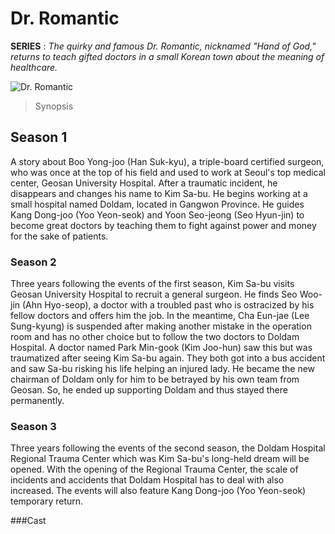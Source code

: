 # Dr. Romantic
**SERIES**
: *The quirky and famous Dr. Romantic, nicknamed "Hand of God," returns to teach gifted doctors in a small Korean town about the meaning of healthcare.*

![Dr. Romantic](https://upload.wikimedia.org/wikipedia/en/thumb/4/4a/Dr._Romantic_3_poster.jpg/300px-Dr._Romantic_3_poster.jpg)

  > Synopsis
## Season 1
A story about Boo Yong-joo (Han Suk-kyu), a triple-board certified surgeon, who was once at the top of his field and used to work at Seoul's top medical center, Geosan University Hospital. After a traumatic incident, he disappears and changes his name to Kim Sa-bu. He begins working at a small hospital named Doldam, located in Gangwon Province. He guides Kang Dong-joo (Yoo Yeon-seok) and Yoon Seo-jeong (Seo Hyun-jin) to become great doctors by teaching them to fight against power and money for the sake of patients.
### Season 2
Three years following the events of the first season, Kim Sa-bu visits Geosan University Hospital to recruit a general surgeon. He finds Seo Woo-jin (Ahn Hyo-seop), a doctor with a troubled past who is ostracized by his fellow doctors and offers him the job. In the meantime, Cha Eun-jae (Lee Sung-kyung) is suspended after making another mistake in the operation room and has no other choice but to follow the two doctors to Doldam Hospital. A doctor named Park Min-gook (Kim Joo-hun) saw this but was traumatized after seeing Kim Sa-bu again. They both got into a bus accident and saw Sa-bu risking his life helping an injured lady. He became the new chairman of Doldam only for him to be betrayed by his own team from Geosan. So, he ended up supporting Doldam and thus stayed there permanently.
### Season 3
Three years following the events of the second season, the Doldam Hospital Regional Trauma Center which was Kim Sa-bu's long-held dream will be opened. With the opening of the Regional Trauma Center, the scale of incidents and accidents that Doldam Hospital has to deal with also increased. The events will also feature Kang Dong-joo (Yoo Yeon-seok) temporary return.

###Cast
